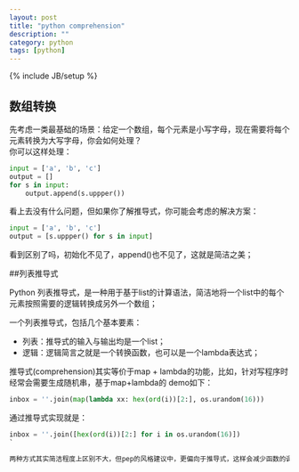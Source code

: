 ```yaml
---
layout: post
title: "python comprehension"
description: ""
category: python
tags: [python]
---
```

{% include JB/setup %}

## 数组转换
先考虑一类最基础的场景：给定一个数组，每个元素是小写字母，现在需要将每个元素转换为大写字母，你会如何处理？  
你可以这样处理：  
```python
input = ['a', 'b', 'c']  
output = []  
for s in input:  
    output.append(s.uppper())  
```  
看上去没有什么问题，但如果你了解推导式，你可能会考虑的解决方案：


```python
input = ['a', 'b', 'c']
output = [s.uppper() for s in input]
```

看到区别了吗，初始化不见了，append()也不见了，这就是简洁之美；

##列表推导式
  
Python 列表推导式，是一种用于基于list的计算语法，简洁地将一个list中的每个元素按照需要的逻辑转换成另外一个数组；


一个列表推导式，包括几个基本要素：


* 列表：推导式的输入与输出均是一个list；
* 逻辑：逻辑简言之就是一个转换函数，也可以是一个lambda表达式；


推导式(comprehension)其实等价于map + lambda的功能，比如，针对写程序时经常会需要生成随机串，基于map+lambda的
demo如下：


```python
inbox = ''.join(map(lambda xx: hex(ord(i))[2:], os.urandom(16)))
```


通过推导式实现就是：


```python
inbox = ''.join([hex(ord(i))[2:] for i in os.urandom(16)])
`

两种方式其实简洁程度上区别不大，但pep的风格建议中，更偏向于推导式，这样会减少函数的调用，效率也会更高；

